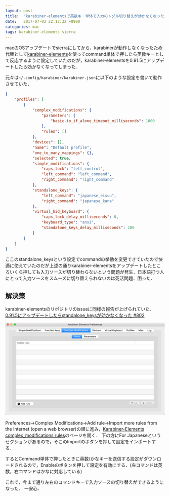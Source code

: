 ```yaml
---
layout: post
title:  "karabiner-elementsで英数キー単体で入力のトグル切り替えが効かなくなった"
date:   2017-07-03 22:12:32 +0900
categories: mac
tags: karabiner-elements sierra
---
```


macのOSアップデートでsierraにしてから，karabinerが動作しなくなったため代替として[karabiner-elements](https://github.com/tekezo/Karabiner-Elements)を使ってcommand単体で押したら英数キーとして反応するように設定していたのだが，karabiner-elementsを0.91.5にアップデートしたら効かなくなってしまった．

元々は`~/.config/karabiner/karabiner.json`に以下のような設定を書いて動作させていた．

```json
{
    "profiles": [
        {
            "complex_modifications": {
                "parameters": {
                    "basic.to_if_alone_timeout_milliseconds": 1000
                },
                "rules": []
            },
            "devices": [],
            "name": "Default profile",
            "one_to_many_mappings": {},
            "selected": true,
            "simple_modifications": {
                "caps_lock": "left_control",
                "left_command": "left_command",
                "right_command": "right_command"
            },
            "standalone_keys": {
                "left_command": "japanese_eisuu",
                "right_command": "japanese_kana"
            },
            "virtual_hid_keyboard": {
                "caps_lock_delay_milliseconds": 0,
                "keyboard_type": "ansi",
                "standalone_keys_delay_milliseconds": 200
            }
        }
    ]
}
```

ここのstandalone_keysという設定でcommandの挙動を変更できていたので快適に使えていたのだが上述の通りkarabiner-elementsをアップデートしたところいくら押しても入力ソースが切り替わらないという問題が発生．日本語打つ人にとって入力ソースをスムーズに切り替えられないのは死活問題．困った．

## 解決策
karabiner-elementsのリポジトリのissueに同様の報告が上げられていた．
[0.91.5にアップデートしたらstandalone_keysが効かなくなった #802](https://github.com/tekezo/Karabiner-Elements/issues/802)

![karabiner-elements-preferences](/assets/img/karabiner-elements-preferences.png)

Preferences→Complex Modifications→Add rule→Import more rules from the Internet (open a web browser)の順に進み，[Karabiner-Elements complex_modifications rules](https://pqrs.org/osx/karabiner/complex_modifications/)のページを開く．
下の方にFor Japaneseというセクションがあるので，そこのImportのボタンを押して設定をインポートする．

するとCommand単体で押したときに英数/かなキーを送信する設定がダウンロードされるので，Enableのボタンを押して設定を有効にする．(左コマンドは英数，右コマンドはかなに対応している)

これで，今まで通り左右のコマンドキーで入力ソースの切り替えができるようになった．
一安心．
